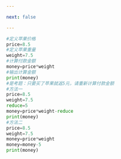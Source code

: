 ```yaml
---

next: false

---
```




<BlogInfo id="462" title="4.超市买苹果" author="白日梦想猿" pv=0 read_times=0 pre_cost_time="0分12秒" category="python基础" tag_list="['python基础']" create_time="2019.08.25 12:08:02" update_time="2019.08.25 12:08:02" />

```python
#定义苹果价格
price=8.5
#定义苹果重量
weight=7.5
#计算付款金额
money=price*weight
#输出计算金额
print(money)
#是考题：只要买了苹果就返5元，请重新计算付款金额
#方法一
price=8.5
weight=7.5
reduce=5
money=price*weight-reduce
print(money)
#方法二
price=8.5
weight=7.5
money=price*weight
money=money-5
print(money)

```



<ActionBox />
